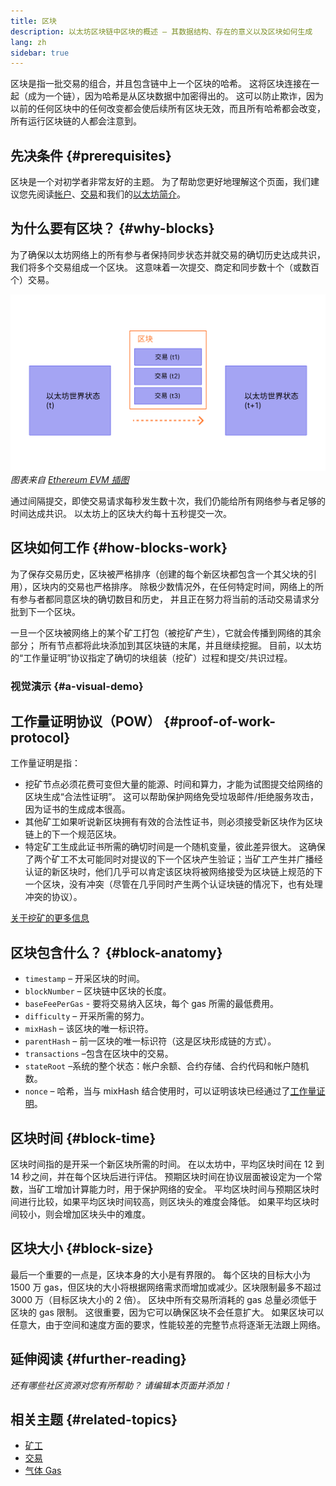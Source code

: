 ```yaml
---
title: 区块
description: 以太坊区块链中区块的概述 – 其数据结构、存在的意义以及区块如何生成
lang: zh
sidebar: true
---
```


区块是指一批交易的组合，并且包含链中上一个区块的哈希。 这将区块连接在一起（成为一个链），因为哈希是从区块数据中加密得出的。 这可以防止欺诈，因为以前的任何区块中的任何改变都会使后续所有区块无效，而且所有哈希都会改变，所有运行区块链的人都会注意到。

## 先决条件 {#prerequisites}

区块是一个对初学者非常友好的主题。 为了帮助您更好地理解这个页面，我们建议您先阅读[帐户](/developers/docs/accounts/)、[交易](/developers/docs/transactions/)和我们的[以太坊简介](/developers/docs/intro-to-ethereum/)。

## 为什么要有区块？ {#why-blocks}

为了确保以太坊网络上的所有参与者保持同步状态并就交易的确切历史达成共识，我们将多个交易组成一个区块。 这意味着一次提交、商定和同步数十个（或数百个）交易。

![区块中的交易导致状态变化的图表](./tx-block.png) _图表来自 [Ethereum EVM 插图](https://takenobu-hs.github.io/downloads/ethereum_evm_illustrated.pdf)_

通过间隔提交，即使交易请求每秒发生数十次，我们仍能给所有网络参与者足够的时间达成共识。 以太坊上的区块大约每十五秒提交一次。

## 区块如何工作 {#how-blocks-work}

为了保存交易历史，区块被严格排序（创建的每个新区块都包含一个其父块的引用），区块内的交易也严格排序。 除极少数情况外，在任何特定时间，网络上的所有参与者都同意区块的确切数目和历史， 并且正在努力将当前的活动交易请求分批到下一个区块。

一旦一个区块被网络上的某个矿工打包（被挖矿产生），它就会传播到网络的其余部分； 所有节点都将此块添加到其区块链的末尾，并且继续挖掘。 目前，以太坊的“工作量证明”协议指定了确切的块组装（挖矿）过程和提交/共识过程。

### 视觉演示 {#a-visual-demo}

<YouTube id="_160oMzblY8" />

## 工作量证明协议（POW） {#proof-of-work-protocol}

工作量证明是指：

- 挖矿节点必须花费可变但大量的能源、时间和算力，才能为试图提交给网络的区块生成“合法性证明”。 这可以帮助保护网络免受垃圾邮件/拒绝服务攻击，因为证书的生成成本很高。
- 其他矿工如果听说新区块拥有有效的合法性证书，则必须接受新区块作为区块链上的下一个规范区块。
- 特定矿工生成此证书所需的确切时间是一个随机变量，彼此差异很大。 这确保了两个矿工不太可能同时对提议的下一个区块产生验证；当矿工产生并广播经认证的新区块时，他们几乎可以肯定该区块将被网络接受为区块链上规范的下一个区块，没有冲突（尽管在几乎同时产生两个认证块链的情况下，也有处理冲突的协议）。

[关于挖矿的更多信息](/developers/docs/consensus-mechanisms/pow/mining/)

## 区块包含什么？ {#block-anatomy}

- `timestamp` – 开采区块的时间。
- `blockNumber` – 区块链中区块的长度。
- `baseFeePerGas` - 要将交易纳入区块，每个 gas 所需的最低费用。
- `difficulty` – 开采所需的努力。
- `mixHash` – 该区块的唯一标识符。
- `parentHash` – 前一区块的唯一标识符（这是区块形成链的方式）。
- `transactions` –包含在区块中的交易。
- `stateRoot` –系统的整个状态：帐户余额、合约存储、合约代码和帐户随机数。
- `nonce` – 哈希，当与 mixHash 结合使用时，可以证明该块已经通过了[工作量证明](/developers/docs/consensus-mechanisms/pow/)。

## 区块时间 {#block-time}

区块时间指的是开采一个新区块所需的时间。 在以太坊中，平均区块时间在 12 到 14 秒之间，并在每个区块后进行评估。 预期区块时间在协议层面被设定为一个常数，当矿工增加计算能力时，用于保护网络的安全。 平均区块时间与预期区块时间进行比较，如果平均区块时间较高，则区块头的难度会降低。 如果平均区块时间较小，则会增加区块头中的难度。

## 区块大小 {#block-size}

最后一个重要的一点是，区块本身的大小是有界限的。 每个区块的目标大小为 1500 万 gas，但区块的大小将根据网络需求而增加或减少。区块限制最多不超过 3000 万（目标区块大小的 2 倍）。 区块中所有交易所消耗的 gas 总量必须低于区块的 gas 限制。 这很重要，因为它可以确保区块不会任意扩大。 如果区块可以任意大，由于空间和速度方面的要求，性能较差的完整节点将逐渐无法跟上网络。

## 延伸阅读 {#further-reading}

_还有哪些社区资源对您有所帮助？ 请编辑本页面并添加！_

## 相关主题 {#related-topics}

- [矿工](/developers/docs/consensus-mechanisms/pow/mining/)
- [交易](/developers/docs/transactions/)
- [气体 Gas](/developers/docs/gas/)
